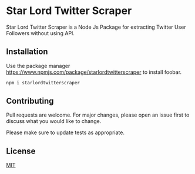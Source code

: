 # Star Lord Twitter Scraper

Star Lord Twitter Scraper is a Node Js Package for extracting Twitter User Followers without using API.

## Installation

Use the package manager https://www.npmjs.com/package/starlordtwitterscraper to install foobar.

```bash
npm i starlordtwitterscraper
```


## Contributing
Pull requests are welcome. For major changes, please open an issue first to discuss what you would like to change.

Please make sure to update tests as appropriate.

## License
[MIT](https://choosealicense.com/licenses/mit/)